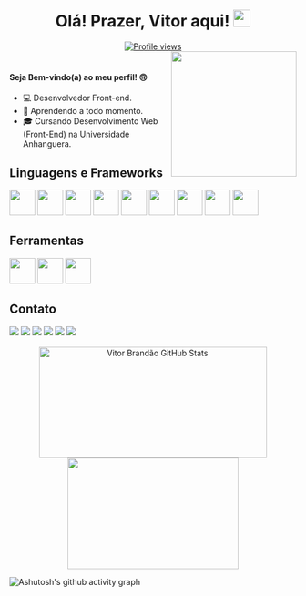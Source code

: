 <h1 align="center">Olá! Prazer, Vitor aqui! <a href="#"><img src="https://raw.githubusercontent.com/kaueMarques/kaueMarques/master/hi.gif" height="30px"></a></h1>
<div align="center"> <a href="#"><img src="https://komarev.com/ghpvc/?username=vitorhfbrandao&style=plastic&abbreviated=true&color=c4834a" alt="Profile views"/></div></a>
<a href="#"><img align="right" height="220em" src="https://github.com/vitorhfbrandao/trabalho-faculdade/assets/86865137/80fec2aa-bffe-455f-a717-7192017ce107"/></a> </br>
<h4>Seja Bem-vindo(a) ao meu perfil! 🙃</h4>

- 💻 Desenvolvedor Front-end.
- 🔭 Aprendendo a todo momento.
- 🎓 Cursando Desenvolvimento Web (Front-End) na Universidade Anhanguera.

## Linguagens e Frameworks
<div style="display: inline-block">
<a href="#"><img height="45" src="https://cdn.jsdelivr.net/gh/devicons/devicon/icons/html5/html5-plain-wordmark.svg"/></a>
<a href="#"><img height="45" src="https://cdn.jsdelivr.net/gh/devicons/devicon/icons/css3/css3-plain-wordmark.svg"/></a>
<a href="#"><img height="45" src="https://cdn.jsdelivr.net/gh/devicons/devicon/icons/javascript/javascript-original.svg"/></a>
<a href="#"><img height="45" src="https://cdn.jsdelivr.net/gh/devicons/devicon/icons/wordpress/wordpress-original.svg"/></a>
<a href="#"><img height="45" src="https://cdn.jsdelivr.net/gh/devicons/devicon/icons/jquery/jquery-plain-wordmark.svg"/></a>
<a href="#"><img height="45" src="https://cdn.jsdelivr.net/gh/devicons/devicon/icons/bootstrap/bootstrap-plain.svg"/></a>
<a href="#"><img height="45" src="https://cdn.jsdelivr.net/gh/devicons/devicon/icons/typescript/typescript-original.svg"/></a>
<a href="#"><img height="45" src="https://cdn.jsdelivr.net/gh/devicons/devicon/icons/react/react-original.svg"/></a>
<a href="#"><img height="45" src="https://cdn.jsdelivr.net/gh/devicons/devicon/icons/npm/npm-original-wordmark.svg"/></a>
</div></br>

## Ferramentas
<div style="display: inline-block">
<a href="#"><img height="45" src="https://cdn.jsdelivr.net/gh/devicons/devicon/icons/git/git-plain.svg"/></a>
<a href="#"><img height="45" src="https://cdn.jsdelivr.net/gh/devicons/devicon/icons/figma/figma-original.svg"/></a>
<a href="#"><img height="45" src="https://cdn.jsdelivr.net/gh/devicons/devicon/icons/xd/xd-line.svg"/></a>
</div></br>

## Contato
<div> 
<a href="https://www.facebook.com/vitorhfbrandao" target="_blank" rel="noopener noreferrer"><img src="https://img.shields.io/badge/-Facebook-%234267B2?style=for-the-badge&logo=facebook&logoColor=white" target="_blank" rel="noopener noreferrer"></a>
  <a href="https://www.instagram.com/brandao_vtrhg" target="_blank" rel="noopener noreferrer"><img src="https://img.shields.io/badge/-Instagram-%23E4405F?style=for-the-badge&logo=instagram&logoColor=white" target="_blank" rel="noopener noreferrer"></a>
  <a href="https://steamcommunity.com/id/oadoficial" target="_blank" rel="noopener noreferrer"><img src="https://img.shields.io/badge/-Steam-%23000000?style=for-the-badge&logo=steam&logoColor=white" target="_blank" rel="noopener noreferrer"></a>
  <a href = "mailto:vitorhfbrandao@gmail.com"><img src="https://img.shields.io/badge/-Gmail-%23c71610?style=for-the-badge&logo=gmail&logoColor=white" target="_blank" rel="noopener noreferrer"></a>
  <a href="https://www.linkedin.com/in/vitorhfbrandao" target="_blank" rel="noopener noreferrer"><img src="https://img.shields.io/badge/-LinkedIn-%230077B5?style=for-the-badge&logo=linkedin&logoColor=white" target="_blank" rel="noopener noreferrer"></a>
  <a href = "https://api.whatsapp.com/send?phone=5521972215701&text=Ol%C3%A1,%20Vitor!%20Vi%20o%20seu%20GitHub%20e%20me%20interessei%20pelo%20seu%20trabalho!" target="_blank" rel="noopener noreferrer"><img src="https://img.shields.io/badge/WhatsApp-25D366?style=for-the-badge&logo=whatsapp&logoColor=white" target="_blank" rel="noopener noreferrer"></a>
 </div></br>

<div display=flex align=center>  
<a href="#"><img width="400px" height="195px" src="https://github-readme-stats.vercel.app/api?username=vitorhfbrandao&show_icons=true&count_private=true&hide_border=true&title_color=c4834a&icon_color=c4834a&text_color=c9d1d9&bg_color=0d1117" alt="Vitor Brandão GitHub Stats"/></a>
<a href="#"><img width="300px" height="195px" padding="20px" src="https://github-readme-stats.vercel.app/api/top-langs/?username=vitorhfbrandao&layout=compact&hide_border=true&title_color=c4834a&text_color=c4834a&bg_color=0d1117"/>              
</div></a>

![Ashutosh's github activity graph](https://github-readme-activity-graph.vercel.app/graph?username=vitorhfbrandao&bg_color=0d1117&color=c4834a&line=c4834a&point=FFFFFF&area_color=c4834a&area=true&hide_border=true)
